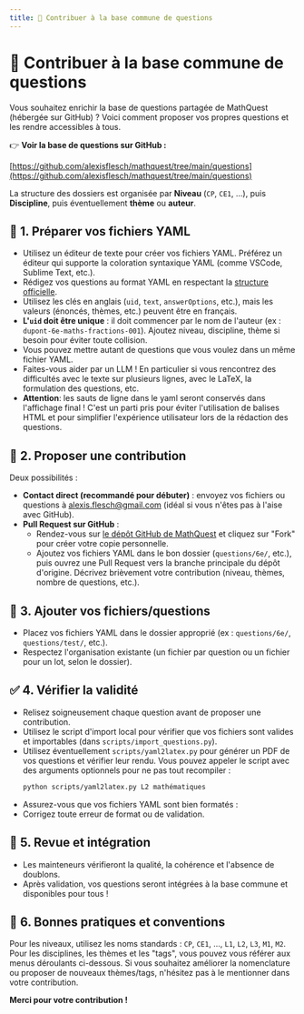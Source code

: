 ```yaml
---
title: 🤝 Contribuer à la base commune de questions
---
```


# 🤝 Contribuer à la base commune de questions

Vous souhaitez enrichir la base de questions partagée de MathQuest (hébergée sur GitHub) ? Voici comment proposer vos propres questions et les rendre accessibles à tous.

👉 **Voir la base de questions sur GitHub :**

[https://github.com/alexisflesch/mathquest/tree/main/questions](https://github.com/alexisflesch/mathquest/tree/main/questions)

La structure des dossiers est organisée par **Niveau** (`CP`, `CE1`, ...), puis **Discipline**, puis éventuellement **thème** ou **auteur**.


## 📝 1. Préparer vos fichiers YAML
- Utilisez un éditeur de texte pour créer vos fichiers YAML. Préférez un éditeur qui supporte la coloration syntaxique YAML (comme VSCode, Sublime Text, etc.).
- Rédigez vos questions au format YAML en respectant la [structure officielle](./README.md).
- Utilisez les clés en anglais (`uid`, `text`, `answerOptions`, etc.), mais les valeurs (énoncés, thèmes, etc.) peuvent être en français.
- **L'`uid` doit être unique** : il doit commencer par le nom de l'auteur (ex : `dupont-6e-maths-fractions-001`). Ajoutez niveau, discipline, thème si besoin pour éviter toute collision.
- Vous pouvez mettre autant de questions que vous voulez dans un même fichier YAML.
- Faites-vous aider par un LLM ! En particulier si vous rencontrez des difficultés avec le texte sur plusieurs lignes, avec le LaTeX, la formulation des questions, etc.
- **Attention**: les sauts de ligne dans le yaml seront conservés dans l'affichage final ! C'est un parti pris pour éviter l'utilisation de balises HTML et pour simplifier l'expérience utilisateur lors de la rédaction des questions.


## 🚀 2. Proposer une contribution

Deux possibilités :
- **Contact direct (recommandé pour débuter)** : envoyez vos fichiers ou questions à alexis.flesch@gmail.com (idéal si vous n'êtes pas à l'aise avec GitHub).
- **Pull Request sur GitHub** :
    - Rendez-vous sur [le dépôt GitHub de MathQuest](https://github.com/aflesch/mathquest) et cliquez sur "Fork" pour créer votre copie personnelle.
    - Ajoutez vos fichiers YAML dans le bon dossier (`questions/6e/`, etc.), puis ouvrez une Pull Request vers la branche principale du dépôt d'origine. Décrivez brièvement votre contribution (niveau, thèmes, nombre de questions, etc.).


## 📂 3. Ajouter vos fichiers/questions

- Placez vos fichiers YAML dans le dossier approprié (ex : `questions/6e/`, `questions/test/`, etc.).
- Respectez l'organisation existante (un fichier par question ou un fichier pour un lot, selon le dossier).


## ✅ 4. Vérifier la validité

- Relisez soigneusement chaque question avant de proposer une contribution.
- Utilisez le script d'import local pour vérifier que vos fichiers sont valides et importables (dans `scripts/import_questions.py`).
- Utilisez éventuellement `scripts/yaml2latex.py` pour générer un PDF de vos questions et vérifier leur rendu. Vous pouvez appeler le script avec des arguments optionnels pour ne pas tout recompiler :
  ```bash
  python scripts/yaml2latex.py L2 mathématiques
  ```
- Assurez-vous que vos fichiers YAML sont bien formatés :
- Corrigez toute erreur de format ou de validation.


## 🔎 5. Revue et intégration

- Les mainteneurs vérifieront la qualité, la cohérence et l'absence de doublons.
- Après validation, vos questions seront intégrées à la base commune et disponibles pour tous !


## 🌟 6. Bonnes pratiques et conventions

Pour les niveaux, utilisez les noms standards : `CP`, `CE1`, ..., `L1`, `L2`, `L3`, `M1`, `M2`. Pour les disciplines, les thèmes et les "tags", vous pouvez vous référer aux menus déroulants ci-dessous. Si vous souhaitez améliorer la nomenclature ou proposer de nouveaux thèmes/tags, n'hésitez pas à le mentionner dans votre contribution.

<QuestionsExplorer />


**Merci pour votre contribution !**
